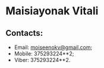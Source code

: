 # Maisiayonak Vitali

## Contacts:
  * Email: moiseenokv@gmail.com;
  * Mobile: 375293224**2;
  * Viber: 375293224**2.
